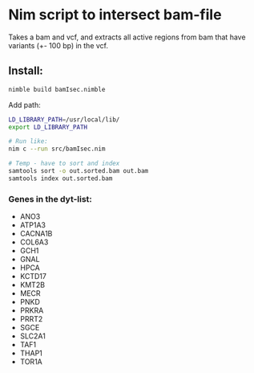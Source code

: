 # Nim script to intersect bam-file

Takes a bam and vcf, and extracts all active regions from bam that have variants (+- 100 bp) in the vcf.

## Install:
```sh
nimble build bamIsec.nimble
```

Add path:
```sh
LD_LIBRARY_PATH=/usr/local/lib/
export LD_LIBRARY_PATH
```


```sh
# Run like:
nim c --run src/bamIsec.nim

# Temp - have to sort and index
samtools sort -o out.sorted.bam out.bam
samtools index out.sorted.bam
```

### Genes in the dyt-list:
* ANO3
* ATP1A3
* CACNA1B
* COL6A3
* GCH1
* GNAL
* HPCA
* KCTD17
* KMT2B
* MECR
* PNKD
* PRKRA
* PRRT2
* SGCE
* SLC2A1
* TAF1
* THAP1
* TOR1A


